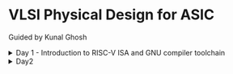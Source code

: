 # VLSI Physical Design for ASIC
Guided by Kunal Ghosh
<details>
<summary>Day 1 - Introduction to RISC-V ISA and GNU compiler toolchain</summary>
  
## Introduction to RISC-V basic keywords

+ Instruction Set Architecture (ISA)
+ Reduced Instruction Set Computing (RISC V)
+ RTL Implementation

## From Apps to Hardware

+ Application Software
+ System Software
  - Operating system
  - Compiler
  - Assembler
+ Hardware
+ Hardware Description Language
  - synthesis of RTL
 
## Detailed Description Of Course Content

+ Pseudo Instructions
+ Base Integer Instructions (representation RV64I)
+ Multiply extension (RV64M)
+ Single and Double precision floating point extension (RV64F and RV64D)
+ Application Binary Interface (ABI)
+ Memory allocation and Stack pointer

## Labwork
  
### Task 1: C program using GCC and Spike simulation

![Image](https://github.com/mauriya0202/pes_asic_class/assets/112739882/895b2af0-944c-43c9-a9b9-b110223f246d)

![W](https://github.com/mauriya0202/pes_asic_class/assets/112739882/b2a7294a-ee58-4871-8890-1a94d676de48)

''' c
#include <stdio.h>
int main(){
 int i;
 int sum=0;
 int n=5;
 for(i=0;i<=n;i++){
 sum+=i;
 }
 printf("sum to %d:%d \n",n,sum);
 return 0;
} 
'''



### Task 2: Debugging ALP

+ O1

![W](https://github.com/mauriya0202/pes_asic_class/assets/112739882/4bde14fc-eea8-408d-835f-b212ce06a037)


+ Ofast

![W](https://github.com/mauriya0202/pes_asic_class/assets/112739882/c23e717c-707f-4b72-a20f-fff7bfbfc44c)


Debugging for Ofast

![W](https://github.com/mauriya0202/pes_asic_class/assets/112739882/6ae1e6f1-b476-4233-855d-f06b1de6c77e)


![W](https://github.com/mauriya0202/pes_asic_class/assets/112739882/f6f0fc39-6a8d-40eb-89a6-dd702435a96e)

## Integer Number representation

### Number system for unsigned numbers

+ 64 bit double word
  - LSB
  - MSB
+ word (32 bit)
+ Range of Unsigned numbers : [0, (2^n)-1 ]

### Number system for signed numbers
+  Two's complement representation
+  MSB as Sign bit
   - [-2^(n-1), 2^(n-1)-1] 

### Task 3: Signed and Unsigned numbers

![W](https://github.com/mauriya0202/pes_asic_class/assets/112739882/64fbde5d-ad02-4ca9-8516-3fa2d9cde02f)


![W](https://github.com/mauriya0202/pes_asic_class/assets/112739882/f8b491af-3adb-4507-a910-ed7ac02c3830)

</details>
<details>
<summary>Day2</summary>

### Task 1: Sum 1 to n using ASM

![image](https://github.com/mauriya0202/pes_asic_class/assets/112739882/89d6a292-d6ff-4099-847d-906f05273053)


Task 2:
</details>

